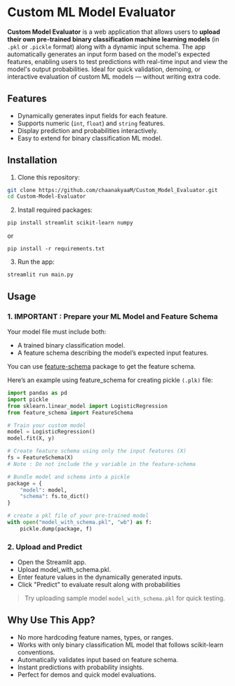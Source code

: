 # Custom ML Model Evaluator

**Custom Model Evaluator** is a web application that allows users to **upload their own pre-trained binary classification machine learning models** (in ```.pkl``` or ```.pickle``` format) along with a dynamic input schema. The app automatically generates an input form based on the model's expected features, enabling users to test predictions with real-time input and view the model's output probabilities. Ideal for quick validation, demoing, or interactive evaluation of custom ML models — without writing extra code.

## Features
 
- Dynamically generates input fields for each feature.  
- Supports numeric (`int`, `float`) and `string` features.  
- Display prediction and probabilities interactively.  
- Easy to extend for binary classification ML model.

## Installation

1. Clone this repository:
```bash
git clone https://github.com/chaanakyaaM/Custom_Model_Evaluator.git
cd Custom-Model-Evaluator
```
2. Install required packages:
```
pip install streamlit scikit-learn numpy 
```
or
```
pip install -r requirements.txt
```

3. Run the app:
```
streamlit run main.py
```

## Usage

### 1. IMPORTANT : Prepare your ML Model and Feature Schema 

Your model file must include both:
- A trained binary classification model.
- A feature schema describing the model’s expected input features.

You can use [feature-schema](https://pypi.org/project/feature-schema) package to get the feature schema.

Here’s an example using feature_schema for creating pickle ```(.plk)``` file:

```python
import pandas as pd
import pickle
from sklearn.linear_model import LogisticRegression
from feature_schema import FeatureSchema

# Train your custom model
model = LogisticRegression()
model.fit(X, y)

# Create feature schema using only the input features (X)
fs = FeatureSchema(X)
# Note : Do not include the y variable in the feature-schema

# Bundle model and schema into a pickle
package = {
    "model": model,
    "schema": fs.to_dict()  
}

# create a pkl file of your pre-trained model
with open("model_with_schema.pkl", "wb") as f:
    pickle.dump(package, f)
```

### 2. Upload and Predict

- Open the Streamlit app.
- Upload model_with_schema.pkl.
- Enter feature values in the dynamically generated inputs.
- Click "Predict" to evaluate result along with probabilities

> Try uploading sample model ```model_with_schema.pkl``` for quick testing.

## Why Use This App?

- No more hardcoding feature names, types, or ranges.
- Works with only binary classification ML model that follows scikit-learn conventions.
- Automatically validates input based on feature schema.
- Instant predictions with probability insights.
- Perfect for demos and quick model evaluations.